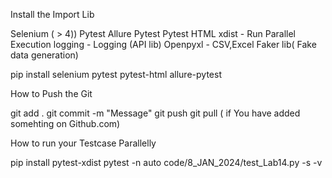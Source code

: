 Install the Import Lib

Selenium ( > 4))
Pytest
Allure Pytest
Pytest HTML
xdist - Run Parallel Execution
logging - Logging (API lib)
Openpyxl - CSV,Excel
Faker lib( Fake data generation)

pip install selenium pytest pytest-html allure-pytest

How to Push the Git

git add .
git commit -m "Message"
git push
git pull ( if You have added somehting on Github.com)

How to run your Testcase Parallelly

pip install pytest-xdist pytest -n auto code/8_JAN_2024/test_Lab14.py -s -v
